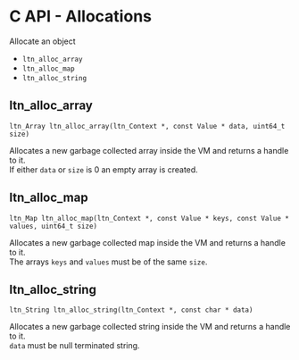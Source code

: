 # C API - Allocations

Allocate an object

- `ltn_alloc_array`
- `ltn_alloc_map`
- `ltn_alloc_string`

## ltn_alloc_array

`ltn_Array ltn_alloc_array(ltn_Context *, const Value * data, uint64_t size)`

Allocates a new garbage collected array inside the VM and returns a handle to it.  
If either `data` or `size` is 0 an empty array is created.

## ltn_alloc_map

`ltn_Map ltn_alloc_map(ltn_Context *, const Value * keys, const Value * values, uint64_t size)`

Allocates a new garbage collected map inside the VM and returns a handle to it.  
The arrays `keys` and `values` must be of the same `size`.

## ltn_alloc_string

`ltn_String ltn_alloc_string(ltn_Context *, const char * data)`

Allocates a new garbage collected string inside the VM and returns a handle to it.  
`data` must be null terminated string.
